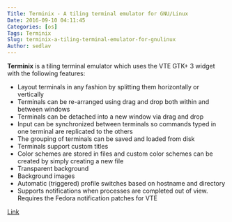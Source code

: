 ```yaml
---
Title: Terminix - A tiling terminal emulator for GNU/Linux
Date: 2016-09-10 04:11:45
Categories: [os]
Tags: Terminix
Slug: terminix-a-tiling-terminal-emulator-for-gnulinux
Author: sedlav
---
```


**Terminix** is a tiling terminal emulator which uses the VTE GTK+ 3 widget with the following features:

* Layout terminals in any fashion by splitting them horizontally or vertically
* Terminals can be re-arranged using drag and drop both within and between windows
* Terminals can be detached into a new window via drag and drop
* Input can be synchronized between terminals so commands typed in one terminal are replicated to the others
* The grouping of terminals can be saved and loaded from disk
* Terminals support custom titles
* Color schemes are stored in files and custom color schemes can be created by simply creating a new file
* Transparent background
* Background images
* Automatic (triggered) profile switches based on hostname and directory
* Supports notifications when processes are completed out of view. Requires the Fedora notification patches for VTE

[Link](https://github.com/gnunn1/terminix)
